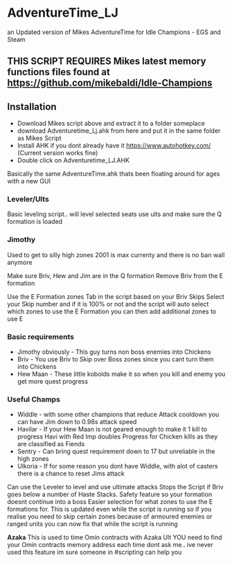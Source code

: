 # AdventureTime_LJ
an Updated version of Mikes AdventureTime for Idle Champions - EGS and Steam

## THIS SCRIPT REQUIRES Mikes latest memory functions files found at https://github.com/mikebaldi/Idle-Champions

## Installation
- Download Mikes script above and extract it to a folder someplace
- download Adventuretime_Lj.ahk from here and put it in the same folder as Mikes Script
- Install AHK if you dont already have it https://www.autohotkey.com/ (Current version works fine)
- Double click on Adventuretime_LJ.AHK


Basically the same AdventureTime.ahk thats been floating around for ages with a new GUI

### Leveler/Ults
Basic leveling script.. will level selected seats use ults and make sure the Q formation is loaded

### Jimothy
Used to get to silly high zones 2001 is max currenty and there is no ban wall anymore

Make sure Briv, Hew and Jim are in the Q formation
Remove Briv from the E formation

Use the E Formation zones Tab in the script based on your Briv Skips
Select your Skip number and if it is 100% or not and the script will
auto select which zones to use the E Formation
you can then add additional zones to use E

### Basic requirements
- Jimothy obviously - This guy turns non boss enemies into Chickens
- Briv - You use Briv to Skip over Boss zones since you cant turn them into Chickens
- Hew Maan - These little kobolds make it so when you kill and enemy you get more quest progress

### Useful Champs
- Widdle - with some other champions that reduce Attack cooldown you can have Jim down to 0.98s attack speed
- Havilar - If your Hew Maan is not geared enough to make it 1 kill to progress Havi with Red Imp doubles Progress for Chicken kills as they are classified as Fiends
- Sentry - Can bring quest requirement down to 17 but unreliable in the high zones
- Ulkoria - If for some reason you dont have Widdle, with alot of casters there is a chance to reset Jims attack

Can use the Leveler to level and use ultimate attacks
Stops the Script if Briv goes below a number of Haste Stacks. Safety feature so your formation doesnt continue into a boss
Easier selection for what zones to use the E formations for. This is updated even while the script is running
so if you realise you need to skip certain zones because of armoured enemies or ranged units you can now fix that
while the script is running

**Azaka**
This is used to time Omin contracts with Azaka Ult
YOU need to find your Omin contracts memory address each time
dont ask me.. ive never used this feature im sure someone in #scripting can help you
